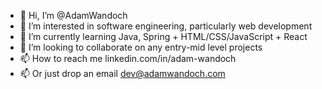 - 👋 Hi, I’m @AdamWandoch
- 👀 I’m interested in software engineering, particularly web development
- 🌱 I’m currently learning Java, Spring + HTML/CSS/JavaScript + React
- 💞️ I’m looking to collaborate on any entry-mid level projects
- 📫 How to reach me linkedin.com/in/adam-wandoch
- 📫 Or just drop an email dev@adamwandoch.com

<!---
AdamWandoch/AdamWandoch is a ✨ special ✨ repository because its `README.md` (this file) appears on your GitHub profile.
You can click the Preview link to take a look at your changes.
--->
